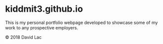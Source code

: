 # kiddmit3.github.io
This is my personal portfolio webpage developed to showcase some of my work to any prospective employers.  

&copy; 2018 David Lac
